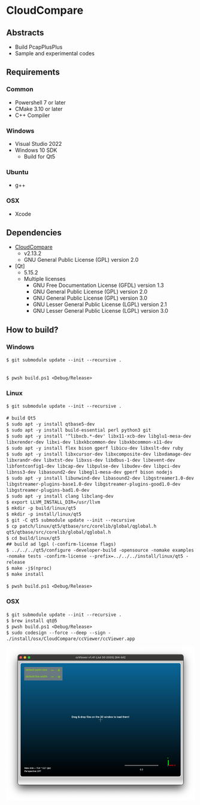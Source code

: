 # CloudCompare

## Abstracts

* Build PcapPlusPlus
* Sample and experimental codes

## Requirements

### Common

* Powershell 7 or later
* CMake 3.10 or later
* C++ Compiler

### Windows

* Visual Studio 2022
* Windows 10 SDK
  * Build for Qt5

### Ubuntu

* g++

### OSX

* Xcode

## Dependencies

* [CloudCompare](https://github.com/CloudCompare/CloudCompare)
  * v2.13.2
  * GNU General Public License (GPL) version 2.0
* [Qt]
  * 5.15.2
  * Multiple licenses
    * GNU Free Documentation License (GFDL) version 1.3
    * GNU General Public License (GPL) version 2.0
    * GNU General Public License (GPL) version 3.0
    * GNU Lesser General Public License (LGPL) version 2.1
    * GNU Lesser General Public License (LGPL) version 3.0

## How to build?

### Windows

````shell
$ git submodule update --init --recursive .


$ pwsh build.ps1 <Debug/Release>
````

### Linux

````shell
$ git submodule update --init --recursive .

# build Qt5
$ sudo apt -y install qtbase5-dev
$ sudo apt -y install build-essential perl python3 git
$ sudo apt -y install '^libxcb.*-dev' libx11-xcb-dev libglu1-mesa-dev libxrender-dev libxi-dev libxkbcommon-dev libxkbcommon-x11-dev
$ sudo apt -y install flex bison gperf libicu-dev libxslt-dev ruby
$ sudo apt -y install libxcursor-dev libxcomposite-dev libxdamage-dev libxrandr-dev libxtst-dev libxss-dev libdbus-1-dev libevent-dev libfontconfig1-dev libcap-dev libpulse-dev libudev-dev libpci-dev libnss3-dev libasound2-dev libegl1-mesa-dev gperf bison nodejs
$ sudo apt -y install libunwind-dev libasound2-dev libgstreamer1.0-dev libgstreamer-plugins-base1.0-dev libgstreamer-plugins-good1.0-dev libgstreamer-plugins-bad1.0-dev
$ sudo apt -y install clang libclang-dev
$ export LLVM_INSTALL_DIR=/usr/llvm
$ mkdir -p build/linux/qt5
$ mkdir -p install/linux/qt5
$ git -C qt5 submodule update --init --recursive
$ cp patch/linux/qt5/qtbase/src/corelib/global/qglobal.h qt5/qtbase/src/corelib/global/qglobal.h
$ cd build/linux/qt5
## build ad lgpl (-confirm-license flags)
$ ../../../qt5/configure -developer-build -opensource -nomake examples -nomake tests -confirm-license --prefix=../../../install/linux/qt5 -release
$ make -j$(nproc)
$ make install

$ pwsh build.ps1 <Debug/Release>
````

### OSX

````shell
$ git submodule update --init --recursive .
$ brew install qt@5
$ pwsh build.ps1 <Debug/Release>  
$ sudo codesign --force --deep --sign - ./install/osx/CloudCompare/ccViewer/ccViewer.app    
````

<img src="./images/osx.png" />